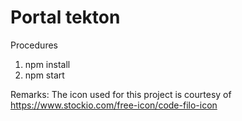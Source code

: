 # Portal tekton

Procedures
1. npm install
2. npm start

Remarks: The icon used for this project is courtesy of https://www.stockio.com/free-icon/code-filo-icon

